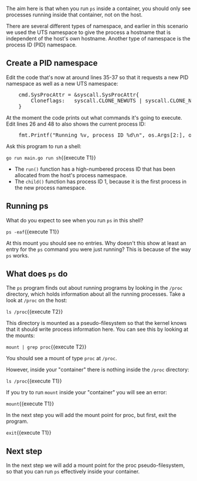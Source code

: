 The aim here is that when you run `ps` inside a container, you should only see processes running inside that container, not on the host. 

There are several different types of namespace, and earlier in this scenario we used the UTS namespace to give the process a hostname that is independent of the host's own hostname. Another type of namespace is the process ID (PID) namespace.

## Create a PID namespace

Edit the code that's now at around lines 35-37 so that it requests a new PID namespace as well as a new UTS namespace:

<pre class="file" data-target="clipboard">
	cmd.SysProcAttr = &syscall.SysProcAttr{
		Cloneflags:   syscall.CLONE_NEWUTS | syscall.CLONE_NEWPID,
    }
</pre>

At the moment the code prints out what commands it's going to execute. Edit lines 26 and 48 to also shows the current process ID:

<pre class="file" data-target="clipboard">
	fmt.Printf("Running %v, process ID %d\n", os.Args[2:], os.Getpid())
</pre>


Ask this program to run a shell:

`go run main.go run sh`{{execute T1}}

* The `run()` function has a high-numbered process ID that has been allocated from the host's process namespace.
* The `child()` function has process ID 1, because it is the first process in the new process namespace.

## Running ps

What do you expect to see when you run `ps` in this shell?

`ps -eaf`{{execute T1}}

At this mount you should see no entries. Why doesn't this show at least an entry for the `ps` command you were just running? This is because of the way `ps` works.

## What does `ps` do

The `ps` program finds out about running programs by looking in the `/proc` directory, which holds information about all the running processes. Take a look at `/proc` on the host:

`ls /proc`{{execute T2}}

This directory is mounted as a pseudo-filesystem so that the kernel knows that it should write process information here. You can see this by looking at the mounts: 

`mount | grep proc`{{execute T2}}

You should see a mount of type `proc` at `/proc`.

However, inside your "container" there is nothing inside the `/proc` directory:

`ls /proc`{{execute T1}}

If you try to run `mount` inside your "container" you will see an error:

`mount`{{execute T1}}

In the next step you will add the mount point for proc, but first, exit the program.

`exit`{{execute T1}}

## Next step

In the next step we will add a mount point for the proc pseudo-filesystem, so that you can run `ps` effectively inside your container.



